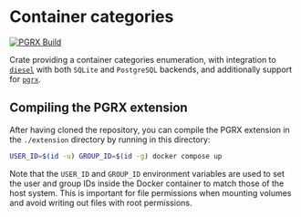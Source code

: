 # Container categories

[![PGRX Build](https://github.com/earth-metabolome-initiative/emi-monorepo/actions/workflows/pgrx-build-container_categories.yml/badge.svg)](https://github.com/earth-metabolome-initiative/emi-monorepo/actions/workflows/pgrx-build-container_categories.yml)

Crate providing a container categories enumeration, with integration to [`diesel`](https://github.com/diesel-rs/diesel) with both `SQLite` and `PostgreSQL` backends, and additionally support for [`pgrx`](https://github.com/pgcentralfoundation/pgrx).

## Compiling the PGRX extension

After having cloned the repository, you can compile the PGRX extension in the `./extension` directory by running in this directory:

```bash
USER_ID=$(id -u) GROUP_ID=$(id -g) docker compose up
```

Note that the `USER_ID` and `GROUP_ID` environment variables are used to set the user and group IDs inside the Docker container to match those of the host system. This is important for file permissions when mounting volumes and avoid writing out files with root permissions.
